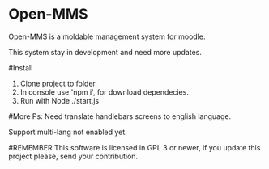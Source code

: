 # Open-MMS
Open-MMS is a moldable management system for moodle.

This system stay in development and need more updates.

#Install

1. Clone project to folder.
2. In console use 'npm i', for download dependecies.
3. Run with Node ./start.js

#More
Ps: Need translate handlebars screens to english language.

Support multi-lang not enabled yet.


#REMEMBER
This software is licensed in GPL 3 or newer, if you update this project please, send your contribution.
